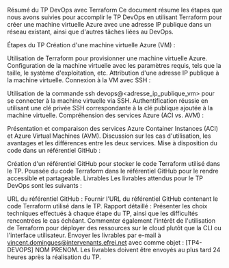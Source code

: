 Résumé du TP DevOps avec Terraform
Ce document résume les étapes que nous avons suivies pour accomplir le TP DevOps en utilisant Terraform pour créer une machine virtuelle Azure avec une adresse IP publique dans un réseau existant, ainsi que d'autres tâches liées au DevOps.

Étapes du TP
Création d'une machine virtuelle Azure (VM) :

Utilisation de Terraform pour provisionner une machine virtuelle Azure.
Configuration de la machine virtuelle avec les paramètres requis, tels que la taille, le système d'exploitation, etc.
Attribution d'une adresse IP publique à la machine virtuelle.
Connexion à la VM avec SSH :

Utilisation de la commande ssh devops@<adresse_ip_publique_vm> pour se connecter à la machine virtuelle via SSH.
Authentification réussie en utilisant une clé privée SSH correspondante à la clé publique ajoutée à la machine virtuelle.
Compréhension des services Azure (ACI vs. AVM) :

Présentation et comparaison des services Azure Container Instances (ACI) et Azure Virtual Machines (AVM).
Discussion sur les cas d'utilisation, les avantages et les différences entre les deux services.
Mise à disposition du code dans un référentiel GitHub :

Création d'un référentiel GitHub pour stocker le code Terraform utilisé dans le TP.
Poussée du code Terraform dans le référentiel GitHub pour le rendre accessible et partageable.
Livrables
Les livrables attendus pour le TP DevOps sont les suivants :

URL du référentiel GitHub : Fournir l'URL du référentiel GitHub contenant le code Terraform utilisé dans le TP.
Rapport détaillé : Présenter les choix techniques effectués à chaque étape du TP, ainsi que les difficultés rencontrées le cas échéant. Commenter également l'intérêt de l'utilisation de Terraform pour déployer des ressources sur le cloud plutôt que la CLI ou l'interface utilisateur.
Envoyer les livrables par e-mail à vincent.domingues@intervenants.efrei.net avec comme objet : [TP4-DEVOPS] NOM PRENOM. Les livrables doivent être envoyés au plus tard 24 heures après la réalisation du TP.
